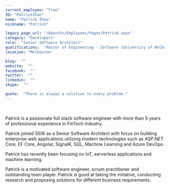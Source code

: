 ```yaml
---
current_employee: "True"
ID: "PatrickZhao"
name: "Patrick Zhao"
nickname: "Patrick"

legacy_page_url: "/AboutUs/Employees/Pages/Patrick.aspx"
category: "Developers"
role:  "Senior Software Architect"
qualifications:  "Master of Engineering - Software (University of Melbourne)"
location: "Melbourne"

blog:  ""
website:  ""
facebook:  ""
twitter:  ""
linkedin:  ""
skype:  ""

quote:  "There is always a solution to every problem."
---
```


​​​​​​​​  

​​​Patrick is a passionate full stack software engineer with more than 5 years of professional experience in FinTech industry.   

Patrick joined SSW as a Senior Software Architect with focus on building enterprise web applications utilizing modern technologies such as ASP.NET Core, EF Core, Angular, SignalR, SQL, Machine Learning and Azure DevOps.<div>  
</div><div>Patrick has recently been focusing on IoT, serverless applications and machine learning. ​  

Patrick is a motivated software engineer, scrum practitioner and outstanding team player. Patrick is good at taking the initiative, conducting research and proposing solutions for different business requirements. </div>